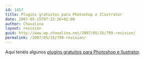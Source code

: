 ```yaml
---
id: 1457
title: Plugins gratuitos para Photoshop e Ilustrator
date: 2007-05-15T07:22:26+02:00
author: Chavalina
layout: revision
guid: http://www.wp.chavalina.net/2007/05/15/799-revision/
permalink: /2007/05/15/799-revision/
---
```

Aqu&iacute; tenéis algunos <a href="http://www.telegraphics.com.au/sw/" target="_blank">plugins gratuitos para Photoshop e Ilustrator</a>.